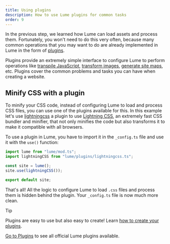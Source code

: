 ```yaml
---
title: Using plugins
description: How to use Lume plugins for common tasks
order: 9
---
```


In the previous step, we learned how Lume can load assets and process them.
Fortunately, you won't need to do this very often, because many common
operations that you may want to do are already implemented in Lume in the form
of [plugins](/plugins/).

Plugins provide an extremely simple interface to configure Lume to perform
operations like [transpile JavaScript](../../plugins/esbuild.md),
[transform images](../../plugins/transform_images.md),
[generate site maps](../../plugins/sitemap.md), etc. Plugins cover the common
problems and tasks you can have when creating a website.

## Minify CSS with a plugin

To minify your CSS code, instead of configuring Lume to load and process CSS
files, you can use one of the plugins available for this. In this example let's
use [lightningcss](../../plugins/lightningcss.md) a plugin to use
[Lightning CSS](https://lightningcss.dev/), an extremely fast CSS bundler and
minifier, that not only minifies the code but also transforms it to make it
compatible with all browsers.

To use a plugin in Lume, you have to import it in the `_config.ts` file and use
it with the `use()` function:

```js
import lume from "lume/mod.ts";
import lightningCSS from "lume/plugins/lightningcss.ts";

const site = lume();
site.use(lightningCSS());

export default site;
```

That's all! All the logic to configure Lume to load `.css` files and process
them is hidden behind the plugin. Your `_config.ts` file is now much more clean.

> [!tip]
>
> Plugins are easy to use but also easy to create! Learn
> [how to create your plugins](../advanced/plugins.md).

[Go to Plugins](/plugins/) to see all official Lume plugins available.
